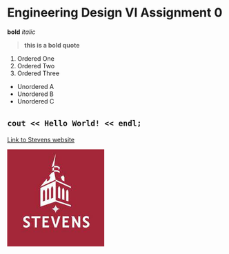 # Engineering Design VI Assignment 0
**bold**
*italic*
> **this is a bold quote**
1. Ordered One
2. Ordered Two
3. Ordered Three
- Unordered A
- Unordered B
- Unordered C

`cout << Hello World! << endl;`
---
[Link to Stevens website](https://www.stevens.edu)

![Stevens logo](stevens_logo.jpg)
